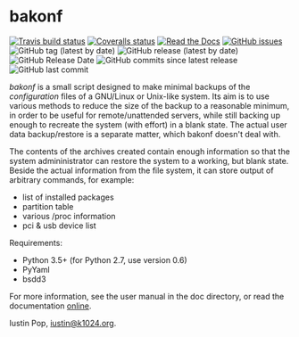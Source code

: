 # bakonf

[![Travis build status](https://img.shields.io/travis/iustin/bakonf)](https://travis-ci.org/iustin/bakonf)
[![Coveralls status](https://img.shields.io/coveralls/github/iustin/bakonf)](https://coveralls.io/github/iustin/bakonf)
[![Read the Docs](https://img.shields.io/readthedocs/bakonf)](http://bakonf.readthedocs.io/en/latest/?badge=latest)
[![GitHub issues](https://img.shields.io/github/issues/iustin/pyxattr)](https://github.com/iustin/bakonf/issues)
![GitHub tag (latest by date)](https://img.shields.io/github/v/tag/iustin/bakonf)
![GitHub release (latest by date)](https://img.shields.io/github/v/release/iustin/bakonf)
![GitHub Release Date](https://img.shields.io/github/release-date/iustin/bakonf)
![GitHub commits since latest release](https://img.shields.io/github/commits-since/iustin/bakonf/latest)
![GitHub last commit](https://img.shields.io/github/last-commit/iustin/bakonf)

_bakonf_ is a small script designed to make minimal backups of the
*configuration* files of a GNU/Linux or Unix-like system. Its aim is
to use various methods to reduce the size of the backup to a
reasonable minimum, in order to be useful for remote/unattended
servers, while still backing up enough to recreate the system (with
effort) in a blank state. The actual user data backup/restore is a
separate matter, which bakonf doesn't deal with.

The contents of the archives created contain enough information so
that the system admininistrator can restore the system to a working,
but blank state.  Beside the actual information from the file system,
it can store output of arbitrary commands, for example:

- list of installed packages
- partition table
- various /proc information
- pci & usb device list

Requirements:

- Python 3.5+ (for Python 2.7, use version 0.6)
- PyYaml
- bsdd3

For more information, see the user manual in the doc directory, or
read the documentation [online](https://bakonf.readthedocs.io/).

Iustin Pop, <iustin@k1024.org>.
